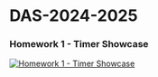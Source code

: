 # DAS-2024-2025

### Homework 1 - Timer Showcase
[![Homework 1 - Timer Showcase](https://i.vimeocdn.com/video/1028118675_640.jpg)](https://vimeo.com/1028118675)






